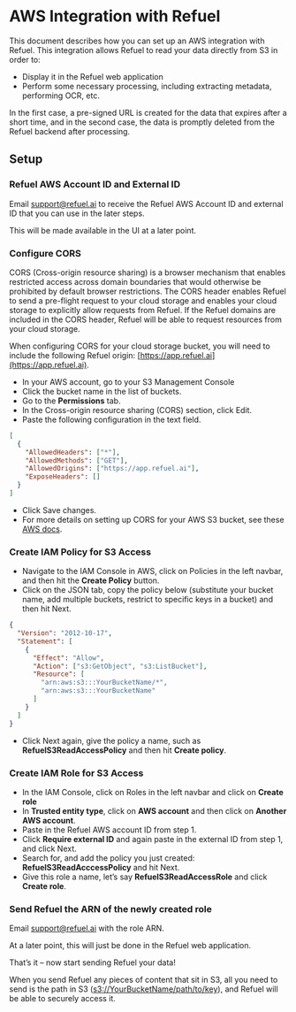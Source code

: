 # AWS Integration with Refuel

This document describes how you can set up an AWS integration with Refuel. This integration allows Refuel to read your data directly from S3 in order to:

- Display it in the Refuel web application
- Perform some necessary processing, including extracting metadata, performing OCR, etc.

In the first case, a pre-signed URL is created for the data that expires after a short time, and in the second case, the data is promptly deleted from the Refuel backend after processing.

## Setup

### Refuel AWS Account ID and External ID

Email [support@refuel.ai](mailto:support@refuel.ai) to receive the Refuel AWS Account ID and external ID that you can use in the later steps.

This will be made available in the UI at a later point.

### Configure CORS

CORS (Cross-origin resource sharing) is a browser mechanism that enables restricted access across domain boundaries that would otherwise be prohibited by default browser restrictions. The CORS header enables Refuel to send a pre-flight request to your cloud storage and enables your cloud storage to explicitly allow requests from Refuel. If the Refuel domains are included in the CORS header, Refuel will be able to request resources from your cloud storage.

When configuring CORS for your cloud storage bucket, you will need to include the following Refuel origin: [https://app.refuel.ai](https://app.refuel.ai).

- In your AWS account, go to your S3 Management Console
- Click the bucket name in the list of buckets.
- Go to the **Permissions** tab.
- In the Cross-origin resource sharing (CORS) section, click Edit.
- Paste the following configuration in the text field.

```json
[
  {
    "AllowedHeaders": ["*"],
    "AllowedMethods": ["GET"],
    "AllowedOrigins": ["https://app.refuel.ai"],
    "ExposeHeaders": []
  }
]
```

- Click Save changes.
- For more details on setting up CORS for your AWS S3 bucket, see these [AWS docs](https://docs.aws.amazon.com/AmazonS3/latest/userguide/enabling-cors-examples.html).

### Create IAM Policy for S3 Access

- Navigate to the IAM Console in AWS, click on Policies in the left navbar, and then hit the **Create Policy** button.
- Click on the JSON tab, copy the policy below (substitute your bucket name, add multiple buckets, restrict to specific keys in a bucket) and then hit Next.

```json
{
  "Version": "2012-10-17",
  "Statement": [
    {
      "Effect": "Allow",
      "Action": ["s3:GetObject", "s3:ListBucket"],
      "Resource": [
        "arn:aws:s3:::YourBucketName/*",
        "arn:aws:s3:::YourBucketName"
      ]
    }
  ]
}
```

- Click Next again, give the policy a name, such as **RefuelS3ReadAccessPolicy** and then hit **Create policy**.

### Create IAM Role for S3 Access

- In the IAM Console, click on Roles in the left navbar and click on **Create role**
- In **Trusted entity type**, click on **AWS account** and then click on **Another AWS account**.
- Paste in the Refuel AWS account ID from step 1.
- Click **Require external ID** and again paste in the external ID from step 1, and click Next.
- Search for, and add the policy you just created: **RefuelS3ReadAcccessPolicy** and hit Next.
- Give this role a name, let’s say **RefuelS3ReadAccessRole** and click **Create role**.

### Send Refuel the ARN of the newly created role

Email [support@refuel.ai](mailto:support@refuel.ai) with the role ARN.

At a later point, this will just be done in the Refuel web application.

That’s it – now start sending Refuel your data!

When you send Refuel any pieces of content that sit in S3, all you need to send is the path in S3 ([s3://YourBucketName/path/to/key](s3://YourBucketName/path/to/key)), and Refuel will be able to securely access it.
